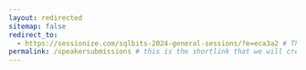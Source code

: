 ```yaml
---
layout: redirected
sitemap: false
redirect_to:
  - https://sessionize.com/sqlbits-2024-general-sessions/?e=eca3a2 # This is where it will be redirected  - must be a complete url and a space after the -
permalink: /speakersubmissions # this is the shortlink that we will create the / is required - MUST MATCH the name of the file amd a space after the :
---
```

